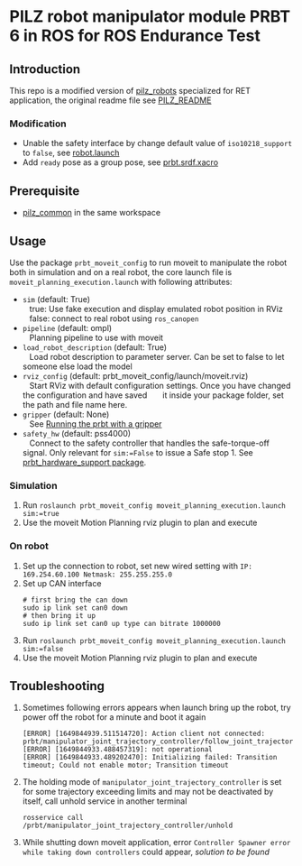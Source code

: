 # PILZ robot manipulator module PRBT 6 in ROS for ROS Endurance Test

## Introduction
This repo is a modified version of [pilz_robots](https://github.com/PilzDE/pilz_robots) specialized for RET application, the original readme file see [PILZ_README](https://github.com/IPA-KUT-CL/pilz_robots/blob/melodic-devel/README.md)

### Modification
- Unable the safety interface by change default value of `iso10218_support` to `false`, see [robot.launch](https://github.com/IPA-KUT-CL/pilz_robots/blob/master/prbt_support/launch/robot.launch#L8)
- Add `ready` pose as a group pose, see [prbt.srdf.xacro](https://github.com/IPA-KUT-CL/pilz_robots/blob/master/prbt_moveit_config/config/prbt.srdf.xacro#L23)

## Prerequisite
- [pilz_common](https://github.com/PilzDE/pilz_common) in the same workspace

## Usage
Use the package `prbt_moveit_config` to run moveit to manipulate the robot both in simulation and on a real robot, the core launch file is `moveit_planning_execution.launch` with following attributes:
- `sim` (default: True) <br>
    true: Use fake execution and display emulated robot position in RViz<br>
    false: connect to real robot using `ros_canopen`
- `pipeline` (default: ompl) <br>
    Planning pipeline to use with moveit
- `load_robot_description` (default: True)<br>
    Load robot description to parameter server. Can be set to false to let someone else load the model
- `rviz_config` (default: prbt_moveit_config/launch/moveit.rviz)<br>
    Start RViz with default configuration settings. Once you have changed the configuration and have saved
       it inside your package folder, set the path and file name here.
- `gripper` (default: None) <br>
    See [Running the prbt with a gripper](https://github.com/IPA-KUT-CL/pilz_robots/blob/melodic-devel/README.md#running-the-prbt-with-a-gripper)
- `safety_hw` (default: pss4000)<br>
    Connect to the safety controller that handles the safe-torque-off signal.
        Only relevant for `sim:=False` to issue a Safe stop 1.
        See [prbt_hardware_support package](prbt_hardware_support/README.md).

### Simulation
1. Run `roslaunch prbt_moveit_config moveit_planning_execution.launch sim:=true`
2. Use the moveit Motion Planning rviz plugin to plan and execute

### On robot
1. Set up the connection to robot, set new wired setting with `IP: 169.254.60.100 Netmask: 255.255.255.0`
2. Set up CAN interface
    ```
    # first bring the can down
    sudo ip link set can0 down
    # then bring it up
    sudo ip link set can0 up type can bitrate 1000000
    ```
3. Run `roslaunch prbt_moveit_config moveit_planning_execution.launch sim:=false`
4. Use the moveit Motion Planning rviz plugin to plan and execute

## Troubleshooting
1. Sometimes following errors appears when launch bring up the robot, try power off the robot for a minute and boot it again
   ```
   [ERROR] [1649844939.511514720]: Action client not connected: prbt/manipulator_joint_trajectory_controller/follow_joint_trajectory
   [ERROR] [1649844933.488457319]: not operational
   [ERROR] [1649844933.489202470]: Initializing failed: Transition timeout; Could not enable motor; Transition timeout
   ```
2. The holding mode of `manipulator_joint_trajectory_controller` is set for some trajectory exceeding limits and may not be deactivated by itself, call unhold service in another terminal
    ```
    rosservice call /prbt/manipulator_joint_trajectory_controller/unhold
    ```
3. While shutting down moveit application, error `Controller Spawner error while taking down controllers` could appear, *solution to be found*